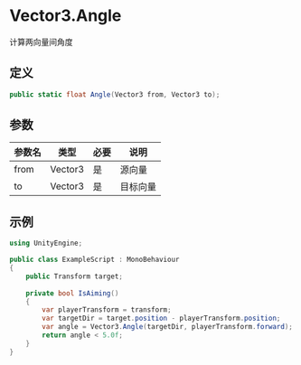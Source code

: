 # Vector3.Angle

计算两向量间角度

## 定义

```csharp
public static float Angle(Vector3 from, Vector3 to);
```

## 参数

| 参数名 | 类型    | 必要 | 说明     |
| ------ | ------- | ---- | -------- |
| from   | Vector3 | 是   | 源向量   |
| to     | Vector3 | 是   | 目标向量 |

## 示例

```csharp
using UnityEngine;

public class ExampleScript : MonoBehaviour
{
    public Transform target;
    
    private bool IsAiming()
    {
        var playerTransform = transform;
        var targetDir = target.position - playerTransform.position;
        var angle = Vector3.Angle(targetDir, playerTransform.forward);
        return angle < 5.0f;
    }
}
```

